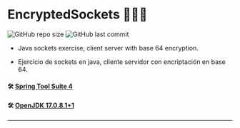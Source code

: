 # EncryptedSockets 📡✍🏻

![GitHub repo size](https://img.shields.io/github/repo-size/dfleper/EncryptedSockets?logo=github)
![GitHub last commit](https://img.shields.io/github/last-commit/dfleper/EncryptedSockets?color=blue&label=last-commit&logo=github&logoColor=white)

- Java sockets exercise, client server with base 64 encryption. 

- Ejercicio de sockets en java, cliente servidor con encriptación en base 64.

#### 🛠 [Spring Tool Suite 4](https://spring.io/tools)
#### 🛠 [OpenJDK 17.0.8.1+1](https://developer.ibm.com/languages/java/semeru-runtimes/downloads/) 
-----
